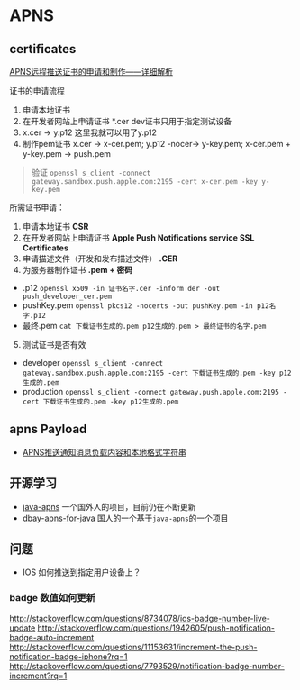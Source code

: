 # APNS

## certificates

[APNS远程推送证书的申请和制作——详细解析](http://my.oschina.net/u/1245365/blog/297913#OSC_h1_7)

证书的申请流程  
1. 申请本地证书
2. 在开发者网站上申请证书 \*.cer dev证书只用于指定测试设备
3. x.cer -> y.p12 这里我就可以用了y.p12
4. 制作pem证书 x.cer -> x-cer.pem; y.p12 -nocer-> y-key.pem; x-cer.pem + y-key.pem -> push.pem

> 验证 `openssl s_client -connect gateway.sandbox.push.apple.com:2195 -cert x-cer.pem -key y-key.pem`

所需证书申请：
1. 申请本地证书  **CSR**
2. 在开发者网站上申请证书 **Apple Push Notifications service SSL Certificates**
3. 申请描述文件（开发和发布描述文件） **.CER**
4. 为服务器制作证书 **.pem + 密码**
  * .p12  `openssl x509 -in 证书名字.cer -inform der -out push_developer_cer.pem`
  * pushKey.pem `openssl pkcs12 -nocerts -out pushKey.pem -in p12名字.p12`
  * 最终.pem `cat 下载证书生成的.pem p12生成的.pem > 最终证书的名字.pem`
5. 测试证书是否有效
  * developer `openssl s_client -connect gateway.sandbox.push.apple.com:2195 -cert 下载证书生成的.pem -key p12生成的.pem`
  * production `openssl s_client -connect gateway.push.apple.com:2195 -cert 下载证书生成的.pem -key p12生成的.pem`

## apns Payload

- [APNS推送通知消息负载内容和本地格式字符串](http://www.cnblogs.com/taintain1984/p/3727440.html)

## 开源学习

- [java-apns](https://github.com/notnoop/java-apns) 一个国外人的项目，目前仍在不断更新
- [dbay-apns-for-java](https://github.com/RamosLi/dbay-apns-for-java) 国人的一个基于`java-apns`的一个项目

## 问题

* IOS 如何推送到指定用户设备上？

### badge 数值如何更新

http://stackoverflow.com/questions/8734078/ios-badge-number-live-update
http://stackoverflow.com/questions/1942605/push-notification-badge-auto-increment
http://stackoverflow.com/questions/11153631/increment-the-push-notification-badge-iphone?rq=1
http://stackoverflow.com/questions/7793529/notification-badge-number-increment?rq=1
